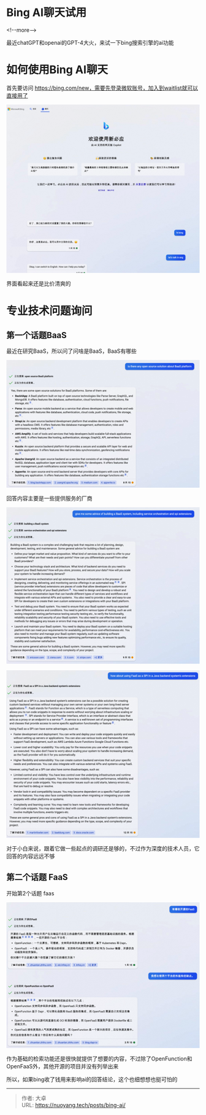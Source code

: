 # Bing AI聊天试用


&lt;!--more--&gt;

最近chatGPT和openai的GPT-4大火，来试一下bing搜索引擎的ai功能

# 如何使用Bing AI聊天

首先要访问 https://bing.com/new，需要先登录微软账号，加入到waitlist就可以直接用了



![image-20230315161304540](index.assets/image-20230315161304540.png)



界面看起来还是比价清爽的



# 专业技术问题询问

## 第一个话题BaaS

最近在研究BaaS，所以问了问啥是BaaS，BaaS有哪些

![image-20230315161404971](index.assets/image-20230315161404971.png)

回答内容主要是一些提供服务的厂商

![image-20230315161459786](index.assets/image-20230315161459786.png)

![image-20230315161514224](index.assets/image-20230315161514224.png)

对于小白来说，跟着它做一些起点的调研还是够的，不过作为深度的技术人员，它回答的内容远远不够

## 第二个话题 FaaS

开始第2个话题 faas

![image-20230315164541426](index.assets/image-20230315164541426.png)

作为基础的检索功能还是很快就提供了想要的内容，不过除了OpenFunction和OpenFaaS外，其他开源的项目并没有列举出来



所以，如果bing收了钱用来影响ai的回答结论，这个也细想想也挺可怕的


---

> 作者: 大卓  
> URL: https://nuoyang.tech/posts/bing-ai/  

